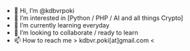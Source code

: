 - 👋 Hi, I’m @kdbvrpoki
- 👀 I’m interested in [Python / PHP / AI and all things Crypto]
- 🌱 I’m currently learning everyday
- 💞️ I’m looking to collaborate / ready to learn
- 📫 How to reach me > kdbvr.poki[at]gmail.com <

<!---
kdbvrpoki/kdbvrpoki is a ✨ special ✨ repository because its `README.md` (this file) appears on your GitHub profile.
You can click the Preview link to take a look at your changes.
--->

